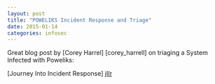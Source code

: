 ```yaml
---
layout: post
title: "POWELIKS Incident Response and Triage"
date: 2015-01-14
categories: infosec
---
```


Great blog post by [Corey Harrel] [corey_harrell] on triaging a System Infected with Poweliks:

[Journey Into Incident Response] [jIIr]

[corey_harrel]: https://twitter.com/corey_harrell
[jIIr]: http://journeyintoir.blogspot.com/2015/01/triaging-system-infected-with-poweliks.html
